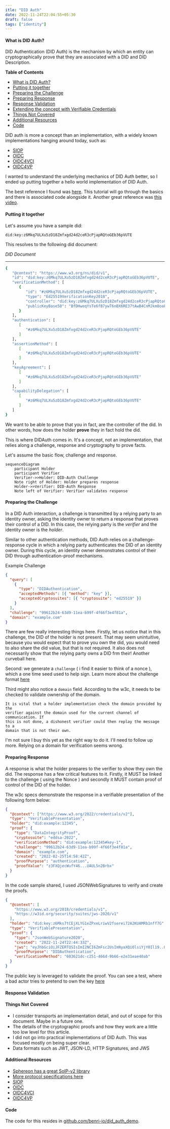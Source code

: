 ```yaml
---
itle: "DID Auth"
date: 2022-11-24T22:04:55+05:30
draft: false
tags: ["identity"]
---
```


#### What is DID Auth?

DID Authentication (DID Auth) is the mechanism by which an entity can
cryptographically prove that they are associated with a DID and DID Description.

<!--more -->

<!-- markdown-toc start - Don't edit this section. Run M-x markdown-toc-refresh-toc -->

**Table of Contents**

- [What is DID Auth?](#what-is-did-auth)
- [Putting it together](#putting-it-together)
- [Preparing the Challenge](#preparing-the-challenge)
- [Preparing Response](#preparing-response)
- [Response Validation](#response-validation)
- [Extending the concept with Verifiable Credentials](#extending-the-concept-with-verifiable-credentials)
- [Things Not Covered](#things-not-covered)
- [Additional Resources](#additional-resources)
- [Code](#code)

<!-- markdown-toc end -->

DID auth is more a concept than an implementation, with a widely known
implementations hanging around today, such as:

- [SIOP](https://identity.foundation/did-siop/#:~:text=This%20specification%20defines%20the%20%22SIOP,Identity%20Wallets%20into%20their%20web)
- [OIDC](https://openid.net/connect/)
- [OIDC4VCI](https://openid.net/specs/openid-4-verifiable-credential-issuance-1_0.html)
- [OIDC4VP](https://openid.net/specs/openid-connect-4-verifiable-presentations-1_0-07.html)

I wanted to understand the underlying mechanics of DID Auth better, so I ended
up putting together a hello world implementation of DID Auth.

The best reference I found was
[here](https://w3c-ccg.github.io/vp-request-spec/). This tutorial will go
through the basics and there is associated code alongside it. Another great
reference was [this video](https://ssimeetup.org/introduction-did-auth-markus-sabadello-webinar-10/).

#### Putting it together

Let's assume you have a sample did:

`did:key:z6Mkq7ULXu5zD18Zmfxgd24d2ceR3cPjapRQtoGEb36pVUTE`

This resolves to the following did document:

_DID Document_

---

```sh
{
   "@context": "https://www.w3.org/ns/did/v1",
   "id": "did:key:z6Mkq7ULXu5zD18Zmfxgd24d2ceR3cPjapRQtoGEb36pVUTE",
   "verificationMethod": [
      {
         "id": "#z6Mkq7ULXu5zD18Zmfxgd24d2ceR3cPjapRQtoGEb36pVUTE",
         "type": "Ed25519VerificationKey2018",
         "controller": "did:key:z6Mkq7ULXu5zD18Zmfxgd24d2ceR3cPjapRQtoGEb36pVUTE",
         "publicKeyBase58": "BfDHweqYsTe6fB7ywT6nBX6RE37tAwB4CnMJkm8oaFfr"
      }
   ],
   "authentication": [
      [
         "#z6Mkq7ULXu5zD18Zmfxgd24d2ceR3cPjapRQtoGEb36pVUTE"
      ]
   ],
   "assertionMethod": [
      [
         "#z6Mkq7ULXu5zD18Zmfxgd24d2ceR3cPjapRQtoGEb36pVUTE"
      ]
   ],
   "keyAgreement": [
      [
         "#z6Mkq7ULXu5zD18Zmfxgd24d2ceR3cPjapRQtoGEb36pVUTE"
      ]
   ],
   "capabilityDelegation": [
      [
         "#z6Mkq7ULXu5zD18Zmfxgd24d2ceR3cPjapRQtoGEb36pVUTE"
      ]
   ]
}
```

We want to be able to prove that you in fact, are the controller of the did. In
other words, how does the holder **prove** they in fact hold the did.

This is where DIDAuth comes in. It's a concept, not an implementation, that
relies along a challenge, response and cryptography to prove facts.

Let's assume the basic flow, challenge and response.

```mermaid
sequenceDiagram
    participant Holder
    participant Verifier
    Verifier->>Holder: DID-Auth Challenge
    Note right of Holder: Holder prepares response
    Holder->>Verifier: DID-Auth Response
    Note left of Verifier: Verifier validates response
```

#### Preparing the Challenge

In a DID Auth interaction, a challenge is transmitted by a relying party to an
identity owner, asking the identity owner to return a response that proves their
control of a DID. In this case, the relying party is the _verifier_ and the
identity owner is the _holder_.

Similar to other authentication methods, DID Auth relies on a challenge-response
cycle in which a relying party authenticates the DID of an identity owner.
During this cycle, an identity owner demonstrates control of their DID through
authentication-proof mechanisms.

Example Challenge

```json
{
  "query": [
    {
      "type": "DIDAuthentication",
      "acceptedMethods": [{ "method": "key" }],
      "acceptedCryptosuites": [{ "cryptosuite": "ed25519" }]
    }
  ],
  "challenge": "99612b24-63d9-11ea-b99f-4f66f3e4f81a",
  "domain": "example.com"
}
```

There are few really interesting things here. Firstly, let us notice that in
this challenge, the DID of the holder is not present. That may seem unintuitive,
because you would expect that to prove you own the did, you would need to also
share the did value, but that is not required. It also does not necessarily show
that the relying party owns a DID frm their! Another curveball here.

Second: we generate a `challenge` ( i find it easier to think of a nonce ), which a
one time seed used to help sign. Learn more about the challenge format [here](https://w3c-ccg.github.io/vp-request-spec/#the-did-authentication-query-format)

Third might also notice a `domain` field. According to the w3c, it needs to be
checked to validate ownership of the domain.

```blockquote
It is vital that a holder implementation check the domain provided by the
verifier against the domain used for the current channel of communication. If
this is not done, a dishonest verifier could then replay the message to a
domain that is not their own.
```

I'm not sure I buy this yet as the right way to do it. I'll need to follow up
more. Relying on a domain for verification seems wrong.

#### Preparing Response

A response is what the holder prepares to the verifier to show they own the did.
The response has a few critical features to it. Firstly, it MUST be linked to
the challenge ( using the Nonce ) and secondly it MUST contain proof of control
of the DID of the holder.

The w3c specs demonstrate the response in a verifiable presentation of the
following form below:

```json
{
  "@context": ["https://www.w3.org/2022/credentials/v2"],
  "type": "VerifiablePresentation",
  "holder": "did:example:12345",
  "proof": {
    "type": "DataIntegrityProof",
    "cryptosuite": "eddsa-2022",
    "verificationMethod": "did:example:12345#key-1",
    "challenge": "99612b24-63d9-11ea-b99f-4f66f3e4f81a",
    "domain": "example.com",
    "created": "2022-02-25T14:58:42Z",
    "proofPurpose": "authentication",
    "proofValue": "z3FXQjecWufY46...UAUL5n2Brbx"
  }
}
```

In the code sample shared, I used JSONWebSignatures to verify and create the proofs.

```json
{
  "@context": [
    "https://www.w3.org/2018/credentials/v1",
    "https://w3id.org/security/suites/jws-2020/v1"
  ],
  "holder": "did:key:z6Mks7tCEjXLYG1eZPxeLriwV2fserei72A2KUAMRb1nff7G",
  "type": "VerifiablePresentation",
  "proof": {
    "type": "JsonWebSignature2020",
    "created": "2022-11-24T22:44:33Z",
    "jws": "eyJhbGciOiJFZERTQSIsImI2NCI6ZmFsc2UsImNyaXQiOlsiYjY0Il19..QJDhf5cwCzuPOzOIebUQOopr6dEUx0QvwPYKKZ73NMDnIeQrM_5QFHJ8bmZEWtSNtY4z5JBP5eT2zH_FOnzHBw",
    "proofPurpose": "DIDAuthentication",
    "verificationMethod": "603621dc-c251-466d-9b66-e2e31eae40ab"
  }
}
```

The public key is leveraged to validate the proof. You can see a test, where a
bad actor tries to pretend to own the key [here](https://github.com/benri-io/did_auth_demo/blob/master/did_auth_test.go#L95-L118)

#### Response Validation

#### Things Not Covered

- I consider transports an implementation detail, and out of scope for this
  document. Maybe in a future one.
- The details of the cryptographic proofs and how they work are a little too low
  level for this article.
- I did not go into practical implementations of DID Auth. This was focused
  mostly on being super clear.
- Data formats such as JWT, JSON-LD, HTTP Signatures, and JWS

#### Additional Resources

- [Sphereon has a great SoIP-v2 library](https://github.com/Sphereon-Opensource/SIOP-OpenID4VP)
- [More protocol specifications here](https://github.com/WebOfTrustInfo/rwot6-santabarbara/blob/master/topics-and-advance-readings/DID-Auth%20protocol.md)
- [SIOP](https://identity.foundation/did-siop/)
- [OIDC](https://openid.net/connect/)
- [OIDC4VCI](https://openid.net/specs/openid-4-verifiable-credential-issuance-1_0.html)
- [OIDC4VP](https://openid.net/specs/openid-connect-4-verifiable-presentations-1_0-07.html)

#### Code

The code for this resides in [github.com/benri-io/did_auth_demo](https://github.com/benri-io/did_auth_demo).

